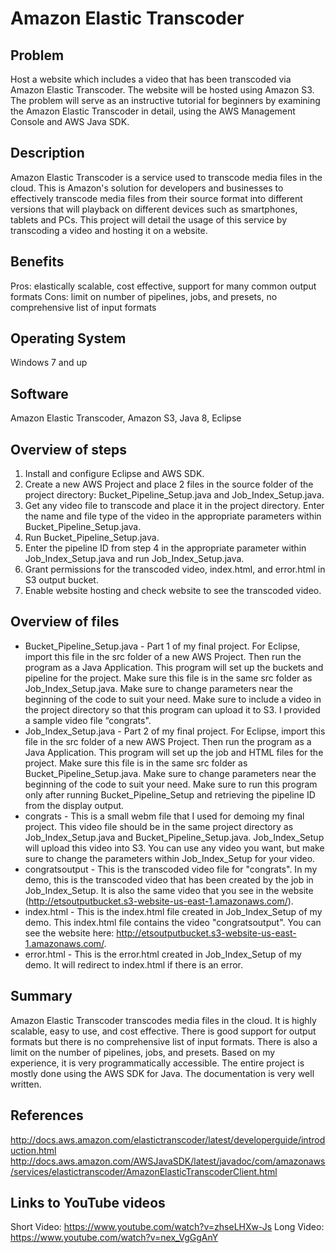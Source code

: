 # Amazon Elastic Transcoder

## Problem
Host a website which includes a video that has been transcoded via Amazon Elastic Transcoder. The website will be hosted using Amazon S3. The problem will serve as an instructive tutorial for beginners by examining the Amazon Elastic Transcoder in detail, using the AWS Management Console and AWS Java SDK.

## Description
Amazon Elastic Transcoder is a service used to transcode media files in the cloud. This is Amazon's solution for developers and businesses to effectively transcode media files from their source format into different versions that will playback on different devices such as smartphones, tablets and PCs. This project will detail the usage of this service by transcoding a video and hosting it on a website.

## Benefits
Pros: elastically scalable, cost effective, support for many common output formats
Cons: limit on number of pipelines, jobs, and presets, no comprehensive list of input formats

## Operating System
Windows 7 and up

## Software
Amazon Elastic Transcoder, Amazon S3, Java 8, Eclipse

## Overview of steps
1. Install and configure Eclipse and AWS SDK.
2. Create a new AWS Project and place 2 files in the source folder of the project directory: Bucket_Pipeline_Setup.java and Job_Index_Setup.java.
3. Get any video file to transcode and place it in the project directory. Enter the name and file type of the video in the appropriate parameters within Bucket_Pipeline_Setup.java.
4. Run Bucket_Pipeline_Setup.java.
5. Enter the pipeline ID from step 4 in the appropriate parameter within Job_Index_Setup.java and run Job_Index_Setup.java.
6. Grant permissions for the transcoded video, index.html, and error.html in S3 output bucket.
7. Enable website hosting and check website to see the transcoded video.

## Overview of files
* Bucket_Pipeline_Setup.java - Part 1 of my final project. For Eclipse, import this file in the src folder of a new AWS Project. Then run the program as a Java Application. This program will set up the buckets and pipeline for the project. Make sure this file is in the same src folder as Job_Index_Setup.java. Make sure to change parameters near the beginning of the code to suit your need. Make sure to include a video in the project directory so that this program can upload it to S3. I provided a sample video file “congrats".
* Job_Index_Setup.java - Part 2 of my final project. For Eclipse, import this file in the src folder of a new AWS Project. Then run the program as a Java Application. This program will set up the job and HTML files for the project. Make sure this file is in the same src folder as Bucket_Pipeline_Setup.java. Make sure to change parameters near the beginning of the code to suit your need. Make sure to run this program only after running Bucket_Pipeline_Setup and retrieving the pipeline ID from the display output.
* congrats - This is a small webm file that I used for demoing my final project. This video file should be in the same project directory as Job_Index_Setup.java and Bucket_Pipeline_Setup.java. Job_Index_Setup will upload this video into S3. You can use any video you want, but make sure to change the parameters within Job_Index_Setup for your video.
* congratsoutput - This is the transcoded video file for "congrats". In my demo, this is the transcoded video that has been created by the job in Job_Index_Setup. It is also the same video that you see in the website (http://etsoutputbucket.s3-website-us-east-1.amazonaws.com/).
* index.html - This is the index.html file created in Job_Index_Setup of my demo. This index.html file contains the video "congratsoutput". You can see the website here: http://etsoutputbucket.s3-website-us-east-1.amazonaws.com/.
* error.html - This is the error.html created in Job_Index_Setup of my demo. It will redirect to index.html if there is an error.

## Summary
Amazon Elastic Transcoder transcodes media files in the cloud. It is highly scalable, easy to use, and cost effective. There is good support for output formats but there is no comprehensive list of input formats. There is also a limit on the number of pipelines, jobs, and presets. Based on my experience, it is very programmatically accessible. The entire project is mostly done using the AWS SDK for Java. The documentation is very well written.

## References
http://docs.aws.amazon.com/elastictranscoder/latest/developerguide/introduction.html 
http://docs.aws.amazon.com/AWSJavaSDK/latest/javadoc/com/amazonaws/services/elastictranscoder/AmazonElasticTranscoderClient.html 

## Links to YouTube videos
Short Video: https://www.youtube.com/watch?v=zhseLHXw-Js 
Long Video: https://www.youtube.com/watch?v=nex_VgGgAnY 
